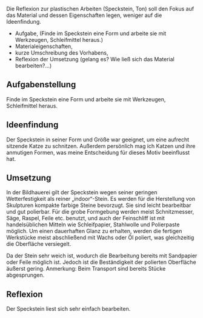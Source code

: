 Die Reflexion zur plastischen Arbeiten (Speckstein, Ton) soll den Fokus auf das Material und dessen Eigenschaften legen, weniger auf die Ideenfindung.

- Aufgabe, (Finde im Speckstein eine Form und arbeite sie mit Werkzeugen, Schleifmittel heraus.)
- Materialeigenschaften,
- kurze Umschreibung des Vorhabens,
- Reflexion der Umsetzung (gelang es? Wie ließ sich das Material bearbeiten?...)

## Aufgabenstellung

Finde im Speckstein eine Form und arbeite sie mit Werkzeugen, Schleifmittel heraus.

## Ideenfindung

Der Speckstein in seiner Form und Größe war geeignet, um eine aufrecht sitzende Katze zu schnitzen. Außerdem persönlich mag ich Katzen und ihre anmutigen Formen, was meine Entscheidung für dieses Motiv beeinflusst hat.

## Umsetzung

In der Bildhauerei gilt der Speckstein wegen seiner geringen Wetterfestigkeit als reiner „indoor“-Stein. Es werden für die Herstellung von Skulpturen kompakte farbige Steine bevorzugt. Sie sind leicht bearbeitbar und gut polierbar. Für die grobe Formgebung werden meist Schnitzmesser, Säge, Raspel, Feile etc. benutzt, und auch der Feinschliff ist mit handelsüblichen Mitteln wie Schleifpapier, Stahlwolle und Polierpaste möglich. Um einen dauerhaften Glanz zu erhalten, werden die fertigen Werkstücke meist abschließend mit Wachs oder Öl poliert, was gleichzeitig die Oberfläche versiegelt.

Da der Stein sehr weich ist, wodurch die Bearbeitung bereits mit Sandpapier oder Feile möglich ist. Jedoch ist die Beständigkeit der polierten Oberfläche äußerst gering. Anmerkung: Beim Transport sind bereits Stücke abgesprungen.

## Reflexion

Der Speckstein liest sich sehr einfach bearbeiten.